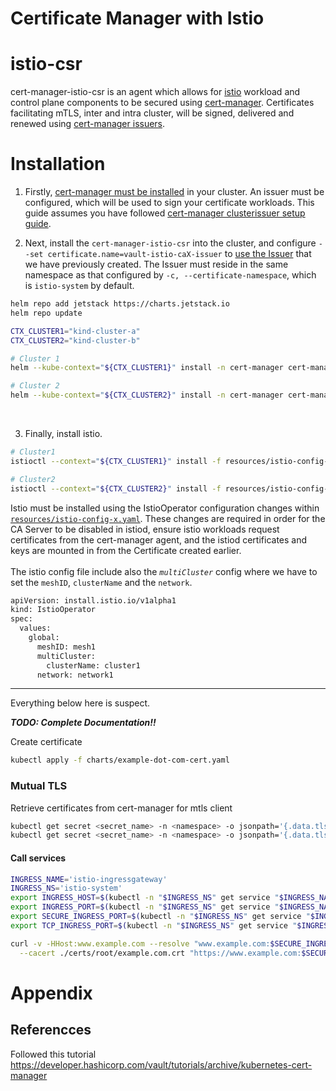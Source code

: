 # Certificate Manager with Istio


# istio-csr

cert-manager-istio-csr is an agent which allows for [istio](https://istio.io) workload and control plane components to be secured using
[cert-manager](https://cert-manager.io). Certificates facilitating mTLS, inter and intra cluster, will be signed, delivered and renewed
using [cert-manager issuers](https://cert-manager.io/docs/concepts/issuer).

# Installation

1. Firstly, [cert-manager must be installed](https://cert-manager.io/docs/installation/) in your cluster. An issuer must be configured,
which will be used to sign your certificate workloads. This guide assumes you have followed
[cert-manager clusterissuer setup guide](../cert-manager-clusterissuer-setup.md).

2. Next, install the `cert-manager-istio-csr` into the cluster, and configure `--set certificate.name=vault-istio-caX-issuer` to [use
the Issuer](https://github.com/palimarium/istio-vault-ca/blob/master/cert-manager-setup.md#setting-up-vault-issuers) that we have
previously created. The Issuer must reside in the same namespace as that configured by `-c, --certificate-namespace`, which
is `istio-system` by default.

```bash
helm repo add jetstack https://charts.jetstack.io
helm repo update

CTX_CLUSTER1="kind-cluster-a"
CTX_CLUSTER2="kind-cluster-b"

# Cluster 1
helm --kube-context="${CTX_CLUSTER1}" install -n cert-manager cert-manager-istio-csr jetstack/cert-manager-istio-csr --set app.server.clusterID=cluster1 --set app.certmanager.issuer.name=vault-nonprod-issuer --set app.certmanager.preserveCertificateRequests=true --set app.logLevel=3helm --kube-context="${CTX_CLUSTER1}" install -n cert-manager cert-manager-istio-csr jetstack/cert-manager-istio-csr --set app.server.clusterID=cluster1 --set app.certmanager.issuer.name=vault-nonprod-issuer --set app.certmanager.preserveCertificateRequests=true --set app.logLevel=3helm --kube-context="${CTX_CLUSTER1}" install -n cert-manager cert-manager-istio-csr jetstack/cert-manager-istio-csr --set app.server.clusterID=cluster1 --set app.certmanager.issuer.name=vault-nonprod-issuer --set app.certmanager.preserveCertificateRequests=true --set app.logLevel=3

# Cluster 2
helm --kube-context="${CTX_CLUSTER2}" install -n cert-manager cert-manager-istio-csr jetstack/cert-manager-istio-csr --set app.server.clusterID=cluster2 --set app.certmanager.issuer.name=vault-nonprod-issuer --set app.certmanager.preserveCertificateRequests=true --set app.logLevel=3
```

<br> 

3. Finally, install istio.

```bash
# Cluster1
istioctl --context="${CTX_CLUSTER1}" install -f resources/istio-config-cluster-1.yaml

# Cluster2 
istioctl --context="${CTX_CLUSTER2}" install -f resources/istio-config-cluster-2.yaml
```

Istio must be installed using the IstioOperator
configuration changes within
[`resources/istio-config-x.yaml`](resources/istio-config-cluster1-1.9.4.yaml). These changes are
required in order for the CA Server to be disabled in istiod, ensure istio
workloads request certificates from the cert-manager agent, and the istiod
certificates and keys are mounted in from the Certificate created earlier.
<br> 
<br> 
The istio config file include also the *`multiCluster`* config where we have to set the `meshID`, `clusterName` and the `network`.

```bash
apiVersion: install.istio.io/v1alpha1
kind: IstioOperator
spec:
  values:
    global:
      meshID: mesh1
      multiCluster:
        clusterName: cluster1
      network: network1
```

---
Everything below here is suspect.

***TODO: Complete Documentation!!***


Create certificate
```bash
kubectl apply -f charts/example-dot-com-cert.yaml
```

### Mutual TLS
Retrieve certificates from cert-manager for mtls client
```bash
kubectl get secret <secret_name> -n <namespace> -o jsonpath='{.data.tls\.crt}' | base64 -d > client.crt
kubectl get secret <secret_name> -n <namespace> -o jsonpath='{.data.tls\.key}' | base64 -d > client.key
```

#### Call services

```bash
INGRESS_NAME='istio-ingressgateway'
INGRESS_NS='istio-system'
export INGRESS_HOST=$(kubectl -n "$INGRESS_NS" get service "$INGRESS_NAME" -o jsonpath='{.status.loadBalancer.ingress[0].ip}')
export INGRESS_PORT=$(kubectl -n "$INGRESS_NS" get service "$INGRESS_NAME" -o jsonpath='{.spec.ports[?(@.name=="http2")].port}')
export SECURE_INGRESS_PORT=$(kubectl -n "$INGRESS_NS" get service "$INGRESS_NAME" -o jsonpath='{.spec.ports[?(@.name=="https")].port}')
export TCP_INGRESS_PORT=$(kubectl -n "$INGRESS_NS" get service "$INGRESS_NAME" -o jsonpath='{.spec.ports[?(@.name=="tcp")].port}')

curl -v -HHost:www.example.com --resolve "www.example.com:$SECURE_INGRESS_PORT:$INGRESS_HOST" \
  --cacert ./certs/root/example.com.crt "https://www.example.com:$SECURE_INGRESS_PORT/status/418"
```

# Appendix

## Referencces
Followed this tutorial https://developer.hashicorp.com/vault/tutorials/archive/kubernetes-cert-manager




